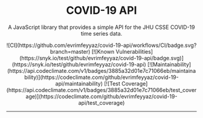 <div align="center">
  <h1>COVID-19 API</h1>
  <p>A JavaScript library that provides a simple API for the JHU CSSE COVID-19 time series data.</p>

  <div>
    ![CI](https://github.com/evrimfeyyaz/covid-19-api/workflows/CI/badge.svg?branch=master)
    [![Known Vulnerabilities](https://snyk.io/test/github/evrimfeyyaz/covid-19-api/badge.svg)](https://snyk.io/test/github/evrimfeyyaz/covid-19-api)
    [![Maintainability](https://api.codeclimate.com/v1/badges/3885a32d01e7c71066eb/maintainability)](https://codeclimate.com/github/evrimfeyyaz/covid-19-api/maintainability)
    [![Test Coverage](https://api.codeclimate.com/v1/badges/3885a32d01e7c71066eb/test_coverage)](https://codeclimate.com/github/evrimfeyyaz/covid-19-api/test_coverage)
  </div>
</div>

<hr />
